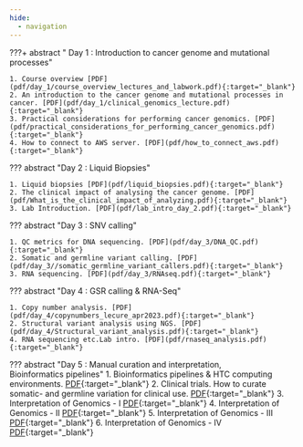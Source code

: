 ```yaml
---
hide:
  - navigation
---
```


???+ abstract " Day 1 : Introduction to cancer genome and mutational processes"

    1. Course overview [PDF](pdf/day_1/course_overview_lectures_and_labwork.pdf){:target="_blank"}
    2. An introduction to the cancer genome and mutational processes in cancer. [PDF](pdf/day_1/clinical_genomics_lecture.pdf){:target="_blank"}
    3. Practical considerations for performing cancer genomics. [PDF](pdf/practical_considerations_for_performing_cancer_genomics.pdf){:target="_blank"}
    4. How to connect to AWS server. [PDF](pdf/how_to_connect_aws.pdf){:target="_blank"}

??? abstract "Day 2 : Liquid Biopsies"

    1. Liquid biopsies [PDF](pdf/liquid_biopsies.pdf){:target="_blank"}
    2. The clinical impact of analysing the cancer genome. [PDF](pdf/What_is_the_clinical_impact_of_analyzing.pdf){:target="_blank"}
    3. Lab Introduction. [PDF](pdf/lab_intro_day_2.pdf){:target="_blank"}
     
??? abstract "Day 3 : SNV calling"

    1. QC metrics for DNA sequencing. [PDF](pdf/day_3/DNA_QC.pdf){:target="_blank"}
    2. Somatic and germline variant calling. [PDF](pdf/day_3//somatic_germline_variant_callers.pdf){:target="_blank"}
    3. RNA sequencing. [PDF](pdf/day_3/RNAseq.pdf){:target="_blank"}

??? abstract "Day 4 : GSR calling & RNA-Seq"

    1. Copy number analysis. [PDF](pdf/day_4/copynumbers_lecure_apr2023.pdf){:target="_blank"}
    2. Structural variant analysis using NGS. [PDF](pdf/day_4/Structural_variant_analysis.pdf){:target="_blank"}
    4. RNA sequencing etc.Lab intro. [PDF](pdf/rnaseq_analysis.pdf){:target="_blank"}

??? abstract "Day 5 : Manual curation and interpretation, </br> Bioinformatics pipelines"
    1. Bioinformatics pipelines & HTC computing environments. [PDF](pdf/bioinformatics_pipelines.pdf){:target="_blank"}
    2. Clinical trials. How to curate somatic- and germline variation for clinical use. [PDF](pdf/curation_somatic_and_germline_variation.pdf){:target="_blank"}
    3. Interpretation of Genomics - I [PDF](pdf/interpretation_of_genomics_data-I.pdf){:target="_blank"}
    4. Interpretation of Genomics - II [PDF](pdf/interpretation_of_genomics_data-II.pdf){:target="_blank"}
    5. Interpretation of Genomics - III [PDF](pdf/interpretation_of_genomics_data-III.pdf){:target="_blank"}
    6. Interpretation of Genomics - IV [PDF](pdf/interpretation_of_genomics_data-IV.pdf){:target="_blank"}
    
